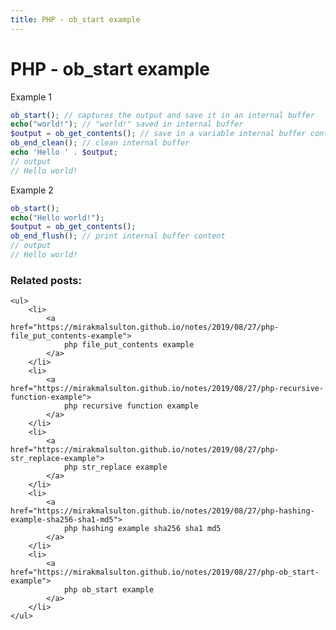 ```yaml
---
title: PHP - ob_start example
---
```


<h1 class="header">PHP - ob_start example</h1>

Example 1
```php
ob_start(); // captures the output and save it in an internal buffer
echo("world!"); // "world!" saved in internal buffer
$output = ob_get_contents(); // save in a variable internal buffer content
ob_end_clean(); // clean internal buffer
echo 'Hello ' . $output;
// output
// Hello world!
```


Example 2
```php
ob_start();
echo("Hello world!");
$output = ob_get_contents();
ob_end_flush(); // print internal buffer content
// output
// Hello world!
```


<div class="related_posts_block">
    <h3>Related posts:</h3>

    <ul>
        <li>
            <a href="https://mirakmalsulton.github.io/notes/2019/08/27/php-file_put_contents-example">
                php file_put_contents example
            </a>
        </li>
        <li>
            <a href="https://mirakmalsulton.github.io/notes/2019/08/27/php-recursive-function-example">
                php recursive function example
            </a>
        </li>
        <li>
            <a href="https://mirakmalsulton.github.io/notes/2019/08/27/php-str_replace-example">
                php str_replace example
            </a>
        </li>
		<li>
            <a href="https://mirakmalsulton.github.io/notes/2019/08/27/php-hashing-example-sha256-sha1-md5">
                php hashing example sha256 sha1 md5
            </a>
        </li>
		<li>
            <a href="https://mirakmalsulton.github.io/notes/2019/08/27/php-ob_start-example">
                php ob_start example
            </a>
        </li>
    </ul>
</div>